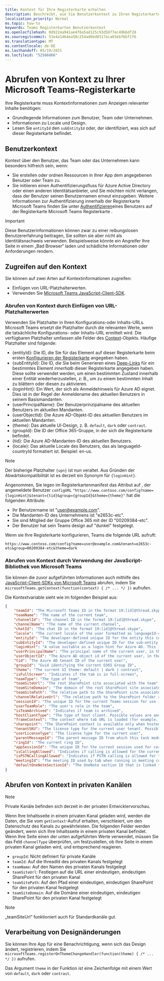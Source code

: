 ```yaml
---
title: Kontext für Ihre Registerkarte erhalten
description: Beschreibt, wie Sie Benutzerkontext zu Ihren Registerkarten abrufen
localization_priority: Normal
ms.topic: how-to
keywords: Teams Registerkarten Benutzerkontext
ms.openlocfilehash: 0d9224a941ae4f6a5ad125c93d5877ec49b6df28
ms.sourcegitcommit: 51e4a1464ea58c254ad6bd0317aca03ebf6bf1f6
ms.translationtype: MT
ms.contentlocale: de-DE
ms.lasthandoff: 05/19/2021
ms.locfileid: "52566866"
---
```

# <a name="get-context-for-your-microsoft-teams-tab"></a>Abrufen von Kontext zu Ihrer Microsoft Teams-Registerkarte

Ihre Registerkarte muss Kontextinformationen zum Anzeigen relevanter Inhalte benötigen:

* Grundlegende Informationen zum Benutzer, Team oder Unternehmen.
* Informationen zu Locale und Design.
* Lesen Sie `entityId` den `subEntityId` oder, der identifiziert, was sich auf dieser Registerkarte befindet.

## <a name="user-context"></a>Benutzerkontext

Kontext über den Benutzer, das Team oder das Unternehmen kann besonders hilfreich sein, wenn:

* Sie erstellen oder ordnen Ressourcen in Ihrer App dem angegebenen Benutzer oder Team zu.
* Sie initiieren einen Authentifizierungsfluss für Azure Active Directory oder einen anderen Identitätsanbieter, und Sie möchten nicht verlangen, dass der Benutzer seinen Benutzernamen erneut einzugeben. Weitere Informationen zur Authentifizierung innerhalb der Registerkarte Microsoft Teams finden Sie unter [Authentifizieren](~/concepts/authentication/authentication.md)eines Benutzers auf der Registerkarte Microsoft Teams Registerkarte .

> [!IMPORTANT]
> Diese Benutzerinformationen können zwar zu einer reibungslosen Benutzererfahrung beitragen, Sie sollten sie aber *nicht* als Identitätsnachweis verwenden. Beispielsweise könnte ein Angreifer Ihre Seite in einem „Bad Browser“ laden und schädliche Informationen oder Anforderungen rendern.

## <a name="accessing-context"></a>Zugreifen auf den Kontext

Sie können auf zwei Arten auf Kontextinformationen zugreifen:

* Einfügen von URL-Platzhalterwerten.
* Verwenden Sie [Microsoft Teams JavaScript-Client-SDK](/javascript/api/overview/msteams-client).

### <a name="getting-context-by-inserting-url-placeholder-values"></a>Abrufen von Kontext durch Einfügen von URL-Platzhalterwerten

Verwenden Sie Platzhalter in Ihren Konfigurations-oder Inhalts-URLs. Microsoft Teams ersetzt die Platzhalter durch die relevanten Werte, wenn die tatsächliche Konfigurations- oder Inhalts-URL ermittelt wird. Die verfügbaren Platzhalter umfassen alle Felder des [Context](/javascript/api/@microsoft/teams-js/microsoftteams.context?view=msteams-client-js-latest&preserve-view=true)-Objekts. Häufige Platzhalter sind folgende:

* {entityId}: Die ID, die Sie für das Element auf dieser Registerkarte beim ersten [Konfigurieren der Registerkarte](~/tabs/how-to/create-tab-pages/configuration-page.md) angegeben haben.
* {subEntityId}: Die ID, die Sie beim Generieren eines [Deep-Links](~/concepts/build-and-test/deep-links.md) für ein bestimmtes Element _innerhalb_ dieser Registerkarte angegeben haben. Diese sollte verwendet werden, um einen bestimmten Zustand innerhalb einer Entität wiederherzustellen, z: B., um zu einem bestimmten Inhalt zu blättern oder diesen zu aktivieren.
* {loginHint}: Ein Wert, der sich als Anmeldehinweis für Azure AD eignet. Dies ist in der Regel der Anmeldename des aktuellen Benutzers in seinem Basismandanten.
* {userPrincipalName}: Der Benutzerprinzipalname des aktuellen Benutzers im aktuellen Mandanten.
* {userObjectId}: Die Azure AD-Objekt-ID des aktuellen Benutzers im aktuellen Mandanten.
* {theme}: Das aktuelle UI-Design, z. B. `default`, `dark` oder `contrast`.
* {groupId}: Die ID der Office 365-Gruppe, in der sich die Registerkarte befindet.
* {tid}: Die Azure AD-Mandanten-ID des aktuellen Benutzers.
* {locale}: Das aktuelle Locale des Benutzers, das als languageId-countryId formatiert ist. Beispiel: en-us.

>[!NOTE]
>Der bisherige Platzhalter `{upn}` ist nun veraltet. Aus Gründen der Abwärtskompatibilität ist es derzeit ein Synonym für `{loginHint}`.

Angenommen, Sie legen im Registerkartenmanifest das Attribut auf , der angemeldete Benutzer `configURL` `"https://www.contoso.com/config?name={loginHint}&tenant={tid}&group={groupId}&theme={theme}"` hat die folgenden Attribute:

* Ihr Benutzername ist "user@example.com".
* Die Mandanten-ID des Unternehmens ist "e2653c-etc".
* Sie sind Mitglied der Gruppe Office 365 mit der ID "00209384-etc".
* Der Benutzer hat sein Teams design auf "dunkel" festgelegt.

Wenn sie Ihre Registerkarte konfigurieren, Teams die folgende URL aufruft:

`https://www.contoso.com/config?name=user@example.com&tenant=e2653c-etc&group=00209384-etc&theme=dark`

### <a name="getting-context-by-using-the-microsoft-teams-javascript-library"></a>Abrufen von Kontext durch Verwendung der JavaScript-Bibliothek von Microsoft Teams

Sie können die zuvor aufgeführten Informationen auch mithilfe des [JavaScript-Client-SDKs von Microsoft Teams](/javascript/api/overview/msteams-client) abrufen, indem Sie `microsoftTeams.getContext(function(context) { /* ... */ })` aufrufen.

Die Kontextvariable sieht wie im folgenden Beispiel aus:

```json
{
    "teamId": "The Microsoft Teams ID in the format 19:[id]@thread.skype",
    "teamName": "The name of the current team",
    "channelId": "The channel ID in the format 19:[id]@thread.skype",
    "channelName": "The name of the current channel",
    "chatId": "The chat ID in the format 19:[id]@thread.skype",
    "locale": "The current locale of the user formatted as languageId-countryId (for example, en-us)",
    "entityId": "The developer-defined unique ID for the entity this content points to",
    "subEntityId": "The developer-defined unique ID for the sub-entity this content points to",
    "loginHint": "A value suitable as a login hint for Azure AD. This is usually the login name of the current user, in their home tenant",
    "userPrincipalName": "The principal name of the current user, in the current tenant",
    "userObjectId": "The Azure AD object id of the current user, in the current tenant",
    "tid": "The Azure AD tenant ID of the current user",
    "groupId": "Guid identifying the current O365 Group ID",
    "theme": "The current UI theme: default | dark | contrast",
    "isFullScreen": "Indicates if the tab is in full-screen",
    "teamType": "The type of team",
    "teamSiteUrl": "The root SharePoint site associated with the team",
    "teamSiteDomain": "The domain of the root SharePoint site associated with the team",
    "teamSitePath": "The relative path to the SharePoint site associated with the team",
    "channelRelativeUrl": "The relative path to the SharePoint folder associated with the channel",
    "sessionId": "The unique ID for the current Teams session for use in correlating telemetry data",
    "userTeamRole": "The user's role in the team",
    "isTeamArchived": "Indicates if team is archived",
    "hostClientType": "The type of host client. Possible values are android, ios, web, desktop, rigel",
    "frameContext": "The context where tab URL is loaded (for example, content, task, setting, remove, sidePanel)",
    "sharepoint": "The SharePoint context is available only when hosted in SharePoint",
    "tenantSKU": "The license type for the current user tenant. Possible values are enterprise, free, edu, unknown",
    "userLicenseType": "The license type for the current user",
    "parentMessageId": "The parent message ID from which this task module is launched",
    "ringId": "The current ring ID",
    "appSessionId": "The unique ID for the current session used for correlating telemetry data",
    "isCallingAllowed": "Indicates if calling is allowed for the current logged in user",
    "isPSTNCallingAllowed": "Indicates if PSTN calling is allowed for the current logged in user",
    "meetingId": "The meeting ID used by tab when running in meeting context",
    "defaultOneNoteSectionId": "The OneNote section ID that is linked to the channel"
}
```

## <a name="retrieving-context-in-private-channels"></a>Abrufen von Kontext in privaten Kanälen

> [!Note]
> Private Kanäle befinden sich derzeit in der privaten Entwicklervorschau.

Wenn Ihre Inhaltsseite in einem privaten Kanal geladen wird, werden die Daten, die Sie vom `getContext`-Aufruf erhalten, verschleiert, um den Datenschutz des Kanals zu gewährleisten. Die folgenden Felder werden geändert, wenn sich Ihre Inhaltsseite in einem privaten Kanal befindet. Wenn Ihre Seite einen der unten aufgeführten Werte verwendet, müssen Sie das Feld `channelType` überprüfen, um festzustellen, ob Ihre Seite in einem privaten Kanal geladen wird, und entsprechend reagieren.

* `groupId`: Nicht definiert für private Kanäle
* `teamId`: Auf die threadId des privaten Kanals festgelegt
* `teamName`: Auf den Namen des privaten Kanals festgelegt
* `teamSiteUrl`: Festlegen auf die URL einer eindeutigen, eindeutigen SharePoint für den privaten Kanal
* `teamSitePath`: Auf den Pfad einer eindeutigen, eindeutigen SharePoint für den privaten Kanal festgelegt
* `teamSiteDomain`: Auf die Domäne einer eindeutigen, eindeutigen SharePoint für den privaten Kanal festgelegt

> [!Note]
>  „teamSiteUrl“ funktioniert auch für Standardkanäle gut.

## <a name="theme-change-handling"></a>Verarbeitung von Designänderungen

Sie können Ihre App für eine Benachrichtigung, wenn sich das Design ändert, registrieren, indem Sie `microsoftTeams.registerOnThemeChangeHandler(function(theme) { /* ... */ })` aufrufen.

Das Argument `theme` in der Funktion ist eine Zeichenfolge mit einem Wert von `default`, `dark` oder `contrast`.
